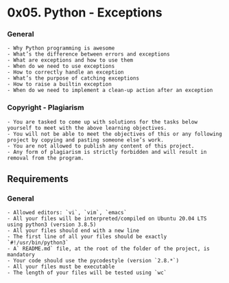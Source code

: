 # 0x05. Python - Exceptions
### General
    - Why Python programming is awesome
    - What’s the difference between errors and exceptions
    - What are exceptions and how to use them
    - When do we need to use exceptions
    - How to correctly handle an exception
    - What’s the purpose of catching exceptions
    - How to raise a builtin exception
    - When do we need to implement a clean-up action after an exception
### Copyright - Plagiarism
    - You are tasked to come up with solutions for the tasks below yourself to meet with the above learning objectives.
    - You will not be able to meet the objectives of this or any following project by copying and pasting someone else’s work.
    - You are not allowed to publish any content of this project.
    - Any form of plagiarism is strictly forbidden and will result in removal from the program.
## Requirements
### General
    - Allowed editors: `vi`, `vim`, `emacs`
    - All your files will be interpreted/compiled on Ubuntu 20.04 LTS using python3 (version 3.8.5)
    - All your files should end with a new line
    - The first line of all your files should be exactly `#!/usr/bin/python3`
    - A` README.md` file, at the root of the folder of the project, is mandatory
    - Your code should use the pycodestyle (version `2.8.*`)
    - All your files must be executable
    - The length of your files will be tested using `wc`

